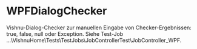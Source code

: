 # WPFDialogChecker
Vishnu-Dialog-Checker zur manuellen Eingabe von Checker-Ergebnissen: true, false, null oder Exception.
Siehe Test-Job ...\VishnuHome\Tests\TestJobs\JobControllerTest\JobController_WPF.

